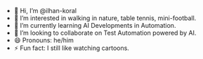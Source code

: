 - 👋 Hi, I’m @ilhan-koral
- 👀 I’m interested in walking in nature, table tennis, mini-football.
- 🌱 I’m currently learning AI Developments in Automation.
- 💞️ I’m looking to collaborate on Test Automation powered by AI.
- 😄 Pronouns: he/him
- ⚡ Fun fact: I still like watching cartoons.


